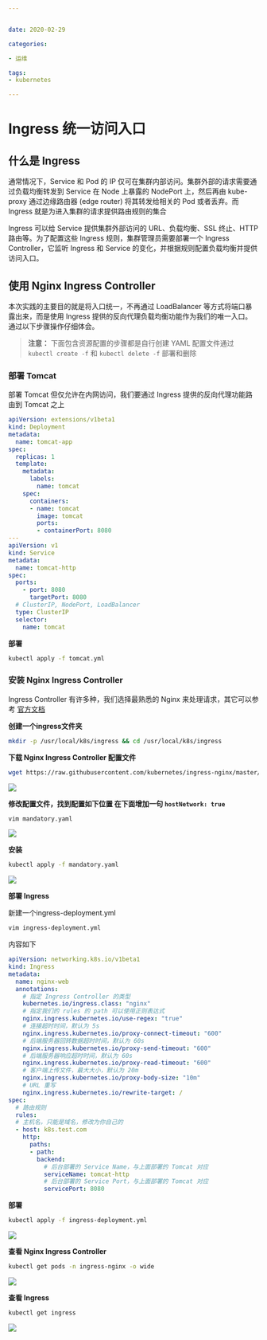 ```yaml
---


date: 2020-02-29

categories:

- 运维

tags:
- kubernetes

---
```


# Ingress 统一访问入口

## 什么是 Ingress

通常情况下，Service 和 Pod 的 IP 仅可在集群内部访问。集群外部的请求需要通过负载均衡转发到 Service 在 Node 上暴露的 NodePort 上，然后再由 kube-proxy 通过边缘路由器 (edge router) 将其转发给相关的 Pod 或者丢弃。而 Ingress 就是为进入集群的请求提供路由规则的集合

Ingress 可以给 Service 提供集群外部访问的 URL、负载均衡、SSL 终止、HTTP 路由等。为了配置这些 Ingress 规则，集群管理员需要部署一个 Ingress Controller，它监听 Ingress 和 Service 的变化，并根据规则配置负载均衡并提供访问入口。

## 使用 Nginx Ingress Controller

本次实践的主要目的就是将入口统一，不再通过 LoadBalancer 等方式将端口暴露出来，而是使用 Ingress 提供的反向代理负载均衡功能作为我们的唯一入口。通过以下步骤操作仔细体会。

> **注意：** 下面包含资源配置的步骤都是自行创建 YAML 配置文件通过 `kubectl create -f` 和 `kubectl delete -f` 部署和删除


### 部署 Tomcat

部署 Tomcat 但仅允许在内网访问，我们要通过 Ingress 提供的反向代理功能路由到 Tomcat 之上

```yaml
apiVersion: extensions/v1beta1
kind: Deployment
metadata:
  name: tomcat-app
spec:
  replicas: 1
  template:
    metadata:
      labels:
        name: tomcat
    spec:
      containers:
      - name: tomcat
        image: tomcat
        ports:
        - containerPort: 8080
---
apiVersion: v1
kind: Service
metadata:
  name: tomcat-http
spec:
  ports:
    - port: 8080
      targetPort: 8080
  # ClusterIP, NodePort, LoadBalancer
  type: ClusterIP
  selector:
    name: tomcat
```

**部署**

```sh
kubectl apply -f tomcat.yml
```

### 安装 Nginx Ingress Controller

Ingress Controller 有许多种，我们选择最熟悉的 Nginx 来处理请求，其它可以参考 [官方文档](https://kubernetes.io/docs/concepts/services-networking/ingress-controllers/)

**创建一个ingress文件夹**

```sh
mkdir -p /usr/local/k8s/ingress && cd /usr/local/k8s/ingress
```

**下载 Nginx Ingress Controller 配置文件**

```bash
wget https://raw.githubusercontent.com/kubernetes/ingress-nginx/master/deploy/static/mandatory.yaml
```

![](https://alanlee-image-bed.oss-cn-shenzhen.aliyuncs.com/note_images/20200229204445-983627.png#alt=image-20200229123213081)

**修改配置文件，找到配置如下位置 在下面增加一句 `hostNetwork: true`**

```sh
vim mandatory.yaml
```

![](https://alanlee-image-bed.oss-cn-shenzhen.aliyuncs.com/note_images/20200229204439-413345.png#alt=image-20200229124628506)

**安装**

```sh
kubectl apply -f mandatory.yaml
```

![](https://alanlee-image-bed.oss-cn-shenzhen.aliyuncs.com/note_images/20200229124838-452996.png#alt=image-20200229124707856)

**部署 Ingress**

新建一个ingress-deployment.yml

```sh
vim ingress-deployment.yml
```

内容如下

```yaml
apiVersion: networking.k8s.io/v1beta1
kind: Ingress
metadata:
  name: nginx-web
  annotations:
    # 指定 Ingress Controller 的类型
    kubernetes.io/ingress.class: "nginx"
    # 指定我们的 rules 的 path 可以使用正则表达式
    nginx.ingress.kubernetes.io/use-regex: "true"
    # 连接超时时间，默认为 5s
    nginx.ingress.kubernetes.io/proxy-connect-timeout: "600"
    # 后端服务器回转数据超时时间，默认为 60s
    nginx.ingress.kubernetes.io/proxy-send-timeout: "600"
    # 后端服务器响应超时时间，默认为 60s
    nginx.ingress.kubernetes.io/proxy-read-timeout: "600"
    # 客户端上传文件，最大大小，默认为 20m
    nginx.ingress.kubernetes.io/proxy-body-size: "10m"
    # URL 重写
    nginx.ingress.kubernetes.io/rewrite-target: /
spec:
  # 路由规则
  rules:
  # 主机名，只能是域名，修改为你自己的
  - host: k8s.test.com
    http:
      paths:
      - path:
        backend:
          # 后台部署的 Service Name，与上面部署的 Tomcat 对应
          serviceName: tomcat-http
          # 后台部署的 Service Port，与上面部署的 Tomcat 对应
          servicePort: 8080
```

**部署**

```sh
kubectl apply -f ingress-deployment.yml
```

![](https://alanlee-image-bed.oss-cn-shenzhen.aliyuncs.com/note_images/20200229204452-955347.png#alt=image-20200229130255313)

**查看 Nginx Ingress Controller**

```sh
kubectl get pods -n ingress-nginx -o wide
```

![](https://alanlee-image-bed.oss-cn-shenzhen.aliyuncs.com/note_images/20200229130715-301394.png#alt=image-20200229130715233)

**查看 Ingress**

```sh
kubectl get ingress
```

![](https://alanlee-image-bed.oss-cn-shenzhen.aliyuncs.com/note_images/20200229130757-707833.png#alt=image-20200229130756480)
